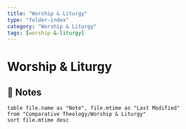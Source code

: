 ```yaml
---
title: "Worship & Liturgy"
type: "folder-index"
category: "Worship & Liturgy"
tags: [worship-&-liturgy]
---
```


# Worship & Liturgy

## 📄 Notes
```dataview
table file.name as "Note", file.mtime as "Last Modified"
from "Comparative Theology/Worship & Liturgy"
sort file.mtime desc
```
